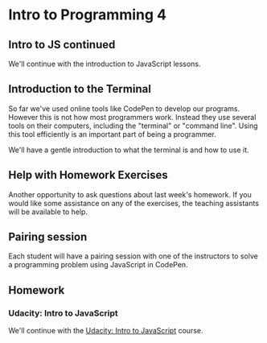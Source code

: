 # Intro to Programming 4

## Intro to JS continued

We'll continue with the introduction to JavaScript lessons.

## Introduction to the Terminal

So far we've used online tools like CodePen to develop our programs. However this is not how most programmers work. Instead they use several tools on their computers, including the "terminal" or "command line". Using this tool efficiently is an important part of being a programmer.

We'll have a gentle introduction to what the terminal is and how to use it.

## Help with Homework Exercises

Another opportunity to ask questions about last week's homework. If you would like some assistance on any of the exercises, the teaching assistants will be available to help.

## Pairing session

Each student will have a pairing session with one of the instructors to solve a programming problem using JavaScript in CodePen.

## Homework

### Udacity: Intro to JavaScript

We'll continue with the [Udacity: Intro to JavaScript](https://classroom.udacity.com/courses/ud803) course.
